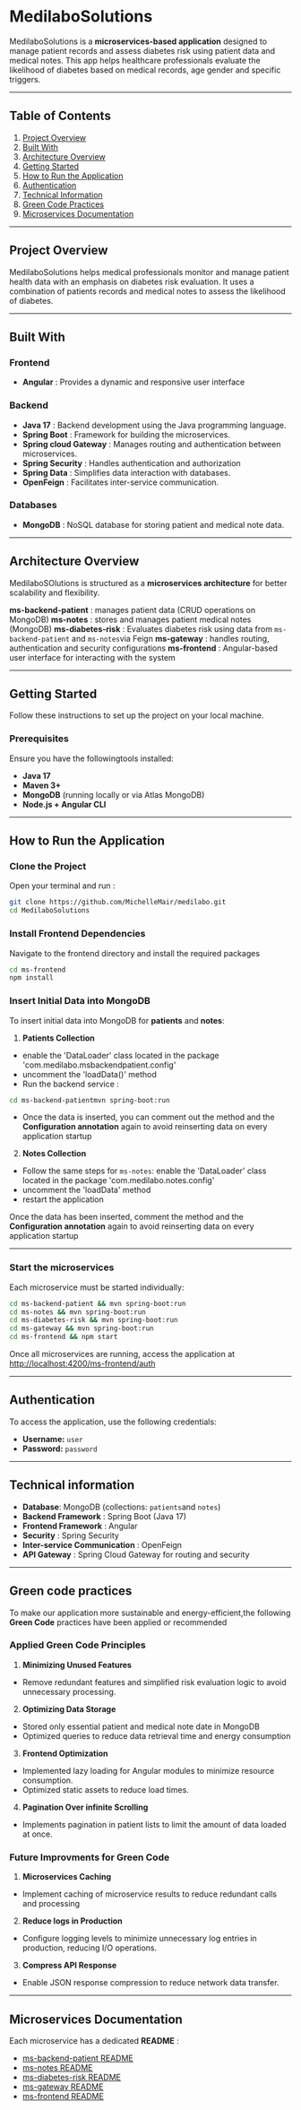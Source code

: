 # MedilaboSolutions

MedilaboSolutions is a **microservices-based application** designed to manage patient records and assess diabetes risk using patient data and medical notes.
This app helps healthcare professionals evaluate the likelihood of diabetes based on medical records, age gender and specific triggers.

---

## Table of Contents

1. [Project Overview](#project-overview)
2. [Built With](#built-with)
3. [Architecture Overview](#architecture-overview)
4. [Getting Started](#getting-started)
5. [How to Run the Application](#how-to-run-the-application)
6. [Authentication](#authentication)
7. [Technical Information](#technical-information)
8. [Green Code Practices](#green-code-practices)
9. [Microservices Documentation](#microservices-documentation)

---

## Project Overview

MedilaboSolutions helps medical professionals monitor and manage patient health data with an emphasis on diabetes risk evaluation.
It uses a combination of patients records and medical notes to assess the likelihood of diabetes. 

---

## Built With

### **Frontend**
- **Angular** : Provides a dynamic and responsive user interface

### **Backend**
- **Java 17** : Backend development using the Java programming language.
- **Spring Boot** : Framework for building the microservices.
- **Spring cloud Gateway** : Manages routing and authentication between microservices.
- **Spring Security** : Handles authentication and authorization
- **Spring Data** : Simplifies data interaction with databases.
- **OpenFeign** : Facilitates inter-service communication.

### **Databases**
- **MongoDB** :  NoSQL database for storing patient and medical note data. 

---

## Architecture Overview

MedilaboSOlutions is structured as a **microservices architecture** for better scalability and flexibility. 

**ms-backend-patient** : manages patient data (CRUD operations on MongoDB)
**ms-notes** : stores and manages patient medical notes (MongoDB)
**ms-diabetes-risk** : Evaluates diabetes risk using data from `ms-backend-patient` and `ms-notes`via Feign
**ms-gateway** : handles routing, authentication and security configurations
**ms-frontend** : Angular-based user interface for interacting with the system

--- 

## Getting Started

Follow these instructions to set up the project on your local machine. 

### Prerequisites

Ensure you have the followingtools installed:

- **Java 17**
- **Maven 3+**
- **MongoDB** (running locally or via Atlas MongoDB)
- **Node.js + Angular CLI**

---

## How to Run the Application

### Clone the Project

Open your terminal and run : 

```bash
git clone https://github.com/MichelleMair/medilabo.git
cd MedilaboSolutions
```

### Install Frontend Dependencies

Navigate to the frontend directory and install the required packages

```bash
cd ms-frontend
npm install
```

### Insert Initial Data into MongoDB 

To insert initial data into MongoDB for **patients** and **notes**:

1. **Patients Collection**
 - enable the 'DataLoader' class located in the package 'com.medilabo.msbackendpatient.config'
 - uncomment the 'loadData()' method
 - Run the backend service : 
  ```bash 
  cd ms-backend-patientmvn spring-boot:run
  ```
 - Once the data is inserted, you can comment out the method and the **Configuration annotation** again to avoid reinserting data on every application startup

2. **Notes Collection** 
 - Follow the same steps for `ms-notes`: enable the 'DataLoader' class located in the package 'com.medilabo.notes.config'
 - uncomment the 'loadData' method
 - restart the application

Once the data has been inserted, comment the method and the **Configuration annotation** again to avoid reinserting data on every application startup

---

### Start the microservices

Each microservice must be started individually: 

```bash
cd ms-backend-patient && mvn spring-boot:run
cd ms-notes && mvn spring-boot:run 
cd ms-diabetes-risk && mvn spring-boot:run
cd ms-gateway && mvn spring-boot:run 
cd ms-frontend && npm start
```

Once all microservices are running, access the application at [http://localhost:4200/ms-frontend/auth](http://localhost:4200/ms-frontend/auth)

---

## Authentication

To access the application, use the following credentials: 

- **Username:** `user`
- **Password:** `password`

---

## Technical information

- **Database**: MongoDB (collections: `patients`and `notes`)
- **Backend Framework** : Spring Boot (Java 17)
- **Frontend Framework** : Angular 
- **Security** : Spring Security 
- **Inter-service Communication** : OpenFeign
- **API Gateway** : Spring Cloud Gateway for routing and security 

---

## Green code practices

To make our application more sustainable and energy-efficient,the following **Green Code** practices have been applied or recommended

### Applied Green Code Principles

1. **Minimizing Unused Features**
- Remove redundant features and simplified risk evaluation logic to avoid unnecessary processing.

2. **Optimizing Data Storage** 
- Stored only essential patient and medical note date in MongoDB 
- Optimized queries to reduce data retrieval time and energy consumption

3. **Frontend Optimization**
- Implemented lazy loading for Angular modules to minimize resource consumption.
- Optimized static assets to reduce load times.

4. **Pagination Over infinite Scrolling**
- Implements pagination in patient lists to limit the amount of data loaded at once.  

### Future Improvments for Green Code

1. **Microservices Caching**
- Implement caching of microservice results to reduce redundant calls and processing

2. **Reduce logs in Production**
- Configure logging levels to minimize unnecessary log entries in production, reducing I/O operations. 

3. **Compress API Response**
- Enable JSON response compression to reduce network data transfer.

--- 

## Microservices Documentation

Each microservice has a dedicated **README** :

- [ms-backend-patient README](./MedilaboSolutions/ms-backend-patient/README.md)
- [ms-notes README](./MedilaboSolutions/ms-notes/README.md)
- [ms-diabetes-risk README](./MedilaboSolutions/ms-diabetes-risk/README.md)
- [ms-gateway README](./MedilaboSolutions/ms-gateway/README.md)
- [ms-frontend README](./MedilaboSolutions/ms-frontend/README.md)
